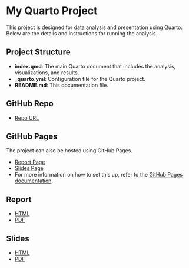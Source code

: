 # My Quarto Project

This project is designed for data analysis and presentation using Quarto. Below are the details and instructions for running the analysis.

## Project Structure

- **index.qmd**: The main Quarto document that includes the analysis, visualizations, and results.
- **_quarto.yml**: Configuration file for the Quarto project.
- **README.md**: This documentation file.

<!-- ## Instructions to Run the Analysis

1. **Install Quarto**: Ensure that you have Quarto installed on your system. You can download it from the [Quarto website](https://quarto.org/docs/get-started/).

2. **Open the Project**: Navigate to the project directory in your terminal or preferred IDE.

3. **Render the Document**: To render the `index.qmd` file to HTML and PDF formats, run the following command in your terminal:
   ```
   quarto render index.qmd
   ```

4. **View the Output**: After rendering, you can find the HTML report in the project directory. Open it in your web browser to view the results. -->

## GitHub Repo 

- [Repo URL](https://github.com/xialuoke4062/05-assignment)

## GitHub Pages

The project can also be hosted using GitHub Pages. 

- [Report Page](https://xialuoke4062.github.io/05-assignment/index.html)
- [Slides Page](https://xialuoke4062.github.io/05-assignment/presentation.html)
- For more information on how to set this up, refer to the [GitHub Pages documentation](https://pages.github.com/).

## Report

- [HTML](./index.html)
- [PDF](./index.pdf)

## Slides

- [HTML](./presentation.html)
- [PDF](./presentation.pdf)